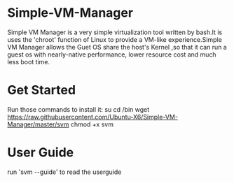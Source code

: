 # Simple-VM-Manager
Simple VM Manager is a very simple virtualization tool written by bash.It is uses the 'chroot' function of Linux to provide a VM-like experience.Simple VM Manager allows the Guet OS share the host's Kernel ,so that it can run a guest os with nearly-native performance, lower resource cost and much less boot time.
# Get Started
Run those commands to install it:
    su 
    cd /bin
    wget https://raw.githubusercontent.com/Ubuntu-X6/Simple-VM-Manager/master/svm
    chmod +x svm
# User Guide
run 'svm --guide' to read the userguide
